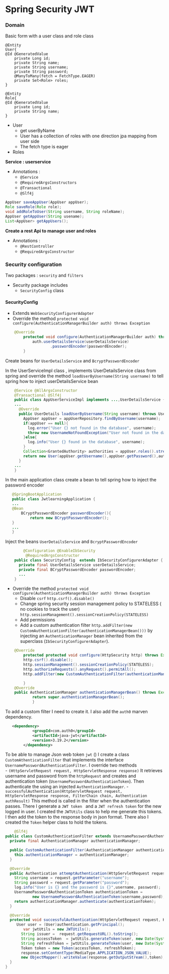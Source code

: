 # Spring Security JWT

### Domain
Basic form with a user class and role class
```jpaql
@Entity
User{
@Id @GeneratedValue
    private Long id;
    private String name;
    private String username;
    private String password;
    @ManyToMany(fetch = FetchType.EAGER)
    private Set<Role> roles;
}
```
```jpaql
@Entity
Role{
@Id @GeneratedValue
    private Long id;
    private String name;
}
```
- User 
  - get userByName
  - User has a collection of roles with one direction jpa mapping from user side
  - The fetch type is eager
- Roles

**Service : userservice**
- Annotations : 
  - `@Service`
  - `@RequiredArgsConstructors`
  - `@Transactional`
  - `@Slf4j`
```java
AppUser saveAppUser(AppUser appUser);
Role saveRole(Role role);
void addRoleToUser(String username, String roleName);
AppUser getAppUser(String usename);
List<AppUser> getAppUsers();
```
**Create a rest Api to manage user and roles**
- Annotations : 
  - `@RestController`
  - `@RequiredArgsConstructor`
### Security configuration
Two packages : `security` and `filters`
- Security package includes 
  - `SecurityConfig` class
#### SecurityConfig
- Extends `WebSecurityConfigurerAdapter`
- Override the method `protected void configure(AuthenticationManagerBuilder auth) throws Exception` 
```java
    @Override
        protected void configure(AuthenticationManagerBuilder auth) throws Exception {
            auth.userDetailsService(userDetailsService)
                    .passwordEncoder(passwordEncoder);
        }
``` 
 Create beans for `UserDetailsService` and `BcryptPasswordEncoder`

In the UserServiceImpl class , implements UserDetailsService class from spring and override the method `loadUserByUsername(String username)` to tell spring how to inject userDetailsService bean
```java
    @Service @AllArgsConstructor
    @Transactional @Slf4j
    public class AppUserServiceImpl implements ...,UserDetailsService {
    ...
      @Override
      public UserDetails loadUserByUsername(String username) throws UsernameNotFoundException {
        AppUser appUser = appUserRepository.findByUsername(username);
        if(appUser == null){
          log.error("User {} not found in the database", username);
          throw new UsernameNotFoundException("User not found in the database");
        }else{
          log.info("User {} found in the database", username);
        }
        Collection<GrantedAuthority> authorities = appUser.roles().stream().map(r->new SimpleGrantedAuthority(r.getName())).collect(Collectors.toList());
        return new User(appUser.getUsername(),appUser.getPassword(),authorities);
      }
    ...
    }
``` 
In the main application class create a bean to tell spring how to inject the password encoder
 ```java
    @SpringBootApplication
    public class JwtlearningApplication {
    ...
    @Bean
        BCryptPasswordEncoder passwordEncoder(){
            return new BCryptPasswordEncoder();
    }
    ...
    }
```  
 Inject the beans `UserDetailsService` and `BcryptPasswordEncoder`

```java
        @Configuration @EnableIbSecurity
         @RequiredArgsConstructor
    public class SecurityConfig  extends IbSecurityConfigurerAdapter {
      private final UserDetailsService userDetailsService;
      private final BCryptPasswordEncoder passwordEncoder;
      ...
    }
``` 
- Override the method `protected void configure(AuthenticationManagerBuilder auth) throws Exception`
  - Disable `csrf` `http.csrf().disable()`
  - Change spring security session management policy to STATELESS ( no cookies to track the user) `http.sessionManagement().sessionCreationPolicy(STATELESS)`
  - Add permissions
  - Add a custom authentication filter `http.addFilter(new CustomAuthenticationFilter(authenticationManagerBean()))` by injecting an `AuthenticationManager` bean inherited from the superclass (`IbSecurityConfigurerAdapter`).
```java
    @Override
        protected protected void configure(HttpSecurity http) throws Exception {
        http.csrf().disable();
        http.sessionManagement().sessionCreationPolicy(STATELESS);
        http.authorizeRequests().anyRequest().permitAll();
        http.addFilter(new CustomAuthenticationFilter(authenticationManagerBean()));

        }
    @Override
    public AuthenticationManager authenticationManagerBean() throws Exception {
            return super.authenticationManagerBean();
            }
``` 
To add a custom filter I need to create it. I also add the `auth0` marven dependency.
```xml
   <dependency>
            <groupId>com.auth0</groupId>
            <artifactId>java-jwt</artifactId>
            <version>3.19.2</version>
        </dependency>
```
To be able to manage Json web token `jwt` ()
I create a class `CustomAthenticationFilter` that implements the interface `UsernamePasswordAuthenticationFilter`.
I override two methods   
     - `(HttpServletRequest request, HttpServletResponse response)`
It retrieves username and password from the `httpRequest` and creates and authentication token (`UsernamePasswordAuthenticationToken`).
Then authenticate the using an injected `AuthenticationManager`.
      - `successfulAuthentication(HttpServletRequest request, HttpServletResponse response, FilterChain chain, Authentication authResult)`
  This method is called in the filter when the authentication passes. 
  There I generate a `JWT token ` and  a `JWT refresh token` for the new logged in user.
  I created the `JWTUtils` class to help me generate this tokens.
  I then add the token to the response body in json format. 
  There also I created the `Token` helper class to hold the tokens.
      
```java
    @Slf4j
public class CustomAuthenticationFilter extends UsernamePasswordAuthenticationFilter {
  private final AuthenticationManager authenticationManager;

  public CustomAuthenticationFilter(AuthenticationManager authenticationManager) {
    this.authenticationManager = authenticationManager;
  }

  @Override
  public Authentication attemptAuthentication(HttpServletRequest request, HttpServletResponse response) throws AuthenticationException {
    String username = request.getParameter("username");
    String password = request.getParameter("password");
    log.info("User is {} and the password is {}",username, password);
    UsernamePasswordAuthenticationToken authenticationToken =
            new UsernamePasswordAuthenticationToken(username,password);
    return authenticationManager.authenticate(authenticationToken);
  }

  @Override
  protected void successfulAuthentication(HttpServletRequest request, HttpServletResponse response, FilterChain chain, Authentication authResult) throws IOException, ServletException {
     User user = (User)authentication.getPrincipal();
        var jwtUtils = new JWTUtils();  
       String issuer =  request.getRequestURL().toString();
       String accessToken  = jwtUtils.generateToken(user, new Date(System.currentTimeMillis()+(10*60*1000)), issuer);
       String refreshToken = jwtUtils.generateToken(user, new Date(System.currentTimeMillis()+(30*60*1000)), issuer);
       Token token = new Token(accessToken, refreshToken);
       response.setContentType(MediaType.APPLICATION_JSON_VALUE);
       new ObjectMapper().writeValue(response.getOutputStream(),token);
  }
}
```
